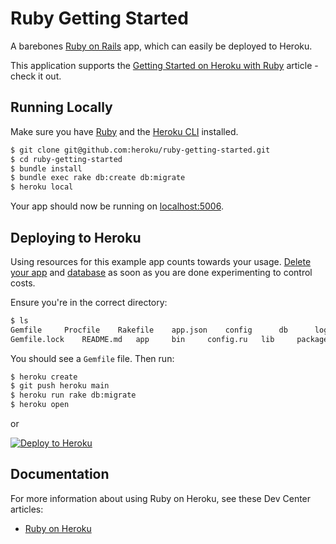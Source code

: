 # Ruby Getting Started

A barebones [Ruby on Rails](https://rubyonrails.org/) app, which can easily be deployed to Heroku.

This application supports the [Getting Started on Heroku with Ruby](https://devcenter.heroku.com/articles/getting-started-with-ruby) article - check it out.

## Running Locally

Make sure you have [Ruby](https://guides.railsgirls.com/install) and the [Heroku CLI](https://devcenter.heroku.com/articles/heroku-cli) installed.

```sh
$ git clone git@github.com:heroku/ruby-getting-started.git
$ cd ruby-getting-started
$ bundle install
$ bundle exec rake db:create db:migrate
$ heroku local
```

Your app should now be running on [localhost:5006](http://localhost:5006/).

## Deploying to Heroku

Using resources for this example app counts towards your usage. [Delete your app](https://devcenter.heroku.com/articles/heroku-cli-commands#heroku-apps-destroy) and [database](https://devcenter.heroku.com/articles/heroku-postgresql#removing-the-add-on) as soon as you are done experimenting to control costs.

Ensure you're in the correct directory:

```sh
$ ls
Gemfile		Procfile	Rakefile	app.json	config		db		log		public		tmp
Gemfile.lock	README.md	app		bin		config.ru	lib		package.json	test		vendor
```

You should see a `Gemfile` file. Then run:

```sh
$ heroku create
$ git push heroku main
$ heroku run rake db:migrate
$ heroku open
```

or

[![Deploy to Heroku](https://www.herokucdn.com/deploy/button.png)](https://heroku.com/deploy)

## Documentation

For more information about using Ruby on Heroku, see these Dev Center articles:

- [Ruby on Heroku](https://devcenter.heroku.com/categories/ruby)
